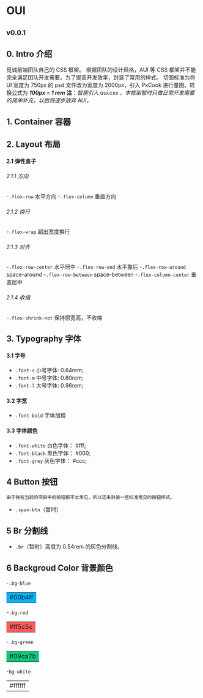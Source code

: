 # OUI 
<small>v0.0.1</small>
---
## 0. Intro 介绍
觅诚前端团队自己的 CSS 框架。
根据团队的设计风格，AUI 等 CSS 框架并不能完全满足团队开发需要。为了提高开发效率，封装了常用的样式。
切图标准为将 UI 宽度为 750px 的 psd 文件改为宽度为 2000px，引入 PxCook 进行量图。转换公式为 ***100px = 1 rem***
**注**：*暂需引入 aui.css ，本框架暂时只做日常开发需要的简单补充，以后将逐步放弃 AUI。*
## 1. Container 容器
## 2. Layout 布局
#### 2.1 弹性盒子
###### 2.1.1 方向
-`.flex-row` 水平方向
-`.flex-column` 垂直方向
###### 2.1.2 换行
-`.flex-wrap` 超出宽度换行 
###### 2.1.3 对齐
-`.flex-row-center` 水平居中 
-`.flex-row-end` 水平靠后 
-`.flex-row-around` space-around
-`.flex-row-between` space-between
-`.flex-column-center` 垂直居中
###### 2.1.4 收缩
-`.flex-shrink-not` 保持原宽高，不收缩
## 3. Typography 字体
#### 3.1 字号
- `.font-s` 小号字体: 0.64rem;
- `.font-m` 中号字体: 0.80rem;
- `.font-l` 大号字体: 0.96rem;
#### 3.2 字宽
- `.font-bold` 字体加粗
#### 3.3 字体颜色
- `.font-white` 白色字体： #fff;
- `.font-black` 黑色字体： #000;
- `.font-grey`  灰色字体： #ccc;
## 4 Button 按钮
    由于我在当前的项目中的按钮都不太常见，所以还未封装一些标准常见的按钮样式。
- `.span-btn`（暂时）
## 5 Br 分割线
- `.br`（暂时）高度为 0.54rem 的灰色分割线。
## 6 Backgroud Color 背景颜色
-`.bg-blue` <table><tr><td bgcolor=#00b4ff>#00b4ff</td></tr></table>
-`.bg-red`  <table><tr><td bgcolor=#ff5c5c>#ff5c5c</td></tr></table>
-`.bg-green` <table><tr><td bgcolor=#09ca7b>#09ca7b</td></tr></table>
-`bg-white` <table><tr><td bgcolor=#ffffff>#ffffff</td></tr></table>
